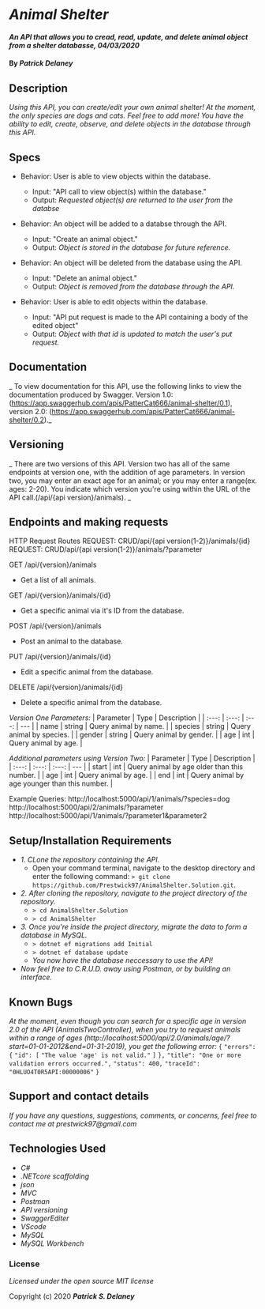 # _Animal Shelter_

#### _An API that allows you to cread, read, update, and delete animal object from a shelter databasse, 04/03/2020_

#### By _**Patrick Delaney**_

## Description

_Using this API, you can create/edit your own animal shelter! At the moment, the only species are dogs and cats. Feel free to add more! You have the ability to edit, create, observe, and delete objects in the database through this API._

## Specs

* Behavior: User is able to view objects within the database.
  * Input: "API call to view object(s) within the database."
  * Output: *Requested object(s) are returned to the user from the databse*

* Behavior: An object will be added to a databse through the API.
	* Input: "Create an animal object."
	* Output: *Object is stored in the database for future reference.*

* Behavior: An object will be deleted from the database using the API.
  * Input: "Delete an animal object."
  * Output: *Object is removed from the database through the API.*

* Behavior: User is able to edit objects within the database.
  * Input: "API put request is made to the API containing a body of the edited object"
  * Output: *Object with that id is updated to match the user's put request.*

## Documentation
_ To view documentation for this API, use the following links to view the documentation produced by Swagger. Version 1.0:(https://app.swaggerhub.com/apis/PatterCat666/animal-shelter/0.1), version 2.0: (https://app.swaggerhub.com/apis/PatterCat666/animal-shelter/0.2)._

## Versioning
_ There are two versions of this API. Version two has all of the same endpoints at version one, with the addition of age parameters. In version two, you may enter an exact age for an animal; or you may enter a range(ex. ages: 2-20). You indicate which version you're using within the URL of the API call.(/api/{api version}/animals). _
## Endpoints and making requests
HTTP Request Routes
REQUEST: CRUD/api/{api version(1-2)}/animals/{id}
REQUEST: CRUD/api/{api version(1-2)}/animals/?parameter

GET /api/{version}/animals
* Get a list of all animals.

GET /api/{version}/animals/{id}
* Get a specific animal via it's ID from the database.

POST /api/{version}/animals
* Post an animal to the database.

PUT /api/{version}/animals/{id}
* Edit a specific animal from the database.

DELETE /api/{version}/animals/{id}
* Delete a specific animal from the database.

_Version One Parameters:_
| Parameter | Type | Description |
| :---: | :---: | :---: | --- |
| name | string | Query animal by name. |
| species | string | Query animal by species. |
| gender | string | Query animal by gender. |
| age | int | Query animal by age. |

_Additional parameters using Version Two:_
| Parameter | Type | Description |
| :---: | :---: | :---: | --- |
| start | int | Query animal by age older than this number. |
| age | int | Query animal by age. |
| end | int | Query animal by age younger than this number. |


Example Queries:
http://localhost:5000/api/1/animals/?species=dog
http://localhost:5000/api/2/animals/?parameter
http://localhost:5000/api/1/animals/?parameter1&parameter2

## Setup/Installation Requirements

* _1. CLone the repository containing the API._
  * Open your command terminal, navigate to the desktop directory and enter the following command: `> git clone https://github.com/Prestwick97/AnimalShelter.Solution.git`.
* _2. After cloning the repository, navigate to the project directory of the repository._
  * `> cd AnimalShelter.Solution`
  * `> cd AnimalShelter`
* _3. Once you're inside the project directory, migrate the data to form a database in MySQL._
  * `> dotnet ef migrations add Initial`
  * `> dotnet ef database update`
  * _You now have the database neccessary to use the API!_
* _Now feel free to C.R.U.D. away using Postman, or by building an interface._

## Known Bugs

_At the moment, even though you can search for a specific age in version 2.0 of the API (AnimalsTwoController), when you try to request animals within a range of ages (http://localhost:5000/api/2.0/animals/age/?start=01-01-2012&end=01-31-2019), you get the following error:_
`{`
    `"errors": {`
        `"id": [`
            `"The value 'age' is not valid."`
        `]`
    `},`
    `"title": "One or more validation errors occurred.",`
    `"status": 400,`
    `"traceId": "0HLUO4T0R5API:00000006"`
`}`

## Support and contact details

_If you have any questions, suggestions, comments, or concerns, feel free to contact me at prestwick97@gmail.com_

## Technologies Used

* _C#_
* _.NETcore scaffolding_
* _json_
* _MVC_
* _Postman_
* _API versioning_
* _SwaggerEditer_
* _VScode_
* _MySQL_
* _MySQL Workbench_

### License

*Licensed under the open source MIT license*

Copyright (c) 2020 **_Patrick S. Delaney_**
